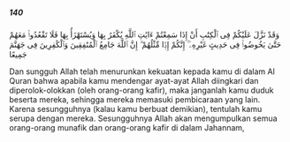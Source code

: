 ##### 140

<span class="ayah">وَقَدْ نَزَّلَ عَلَيْكُمْ فِى ٱلْكِتَٰبِ أَنْ إِذَا سَمِعْتُمْ ءَايَٰتِ ٱللَّهِ يُكْفَرُ بِهَا وَيُسْتَهْزَأُ بِهَا فَلَا تَقْعُدُوا۟ مَعَهُمْ حَتَّىٰ يَخُوضُوا۟ فِى حَدِيثٍ غَيْرِهِۦٓ ۚ إِنَّكُمْ إِذًۭا مِّثْلُهُمْ ۗ إِنَّ ٱللَّهَ جَامِعُ ٱلْمُنَٰفِقِينَ وَٱلْكَٰفِرِينَ فِى جَهَنَّمَ جَمِيعًا</span>

<span class="ayah_translation">Dan sungguh Allah telah menurunkan kekuatan kepada kamu di dalam Al Quran bahwa apabila kamu mendengar ayat-ayat Allah diingkari dan diperolok-olokkan (oleh orang-orang kafir), maka janganlah kamu duduk beserta mereka, sehingga mereka memasuki pembicaraan yang lain. Karena sesungguhnya (kalau kamu berbuat demikian), tentulah kamu serupa dengan mereka. Sesungguhnya Allah akan mengumpulkan semua orang-orang munafik dan orang-orang kafir di dalam Jahannam,</span>
